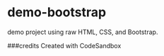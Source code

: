 # demo-bootstrap

demo project using raw HTML, CSS, and Bootstrap.

###credits
Created with CodeSandbox
